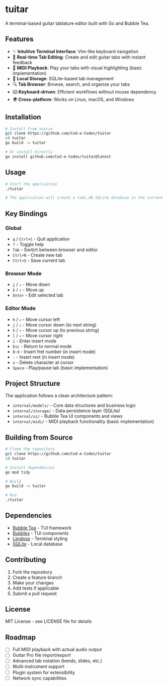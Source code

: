 # tuitar

A terminal-based guitar tablature editor built with Go and Bubble Tea.

## Features

- ✨ **Intuitive Terminal Interface**: Vim-like keyboard navigation
- 📝 **Real-time Tab Editing**: Create and edit guitar tabs with instant feedback
- 🎵 **MIDI Playback**: Play your tabs with visual highlighting (basic implementation)
- 💾 **Local Storage**: SQLite-based tab management
- 🔍 **Tab Browser**: Browse, search, and organize your tabs
- ⌨️  **Keyboard-driven**: Efficient workflows without mouse dependency
- 🌍 **Cross-platform**: Works on Linux, macOS, and Windows

## Installation

```bash
# Install from source
git clone https://github.com/Cod-e-Codes/tuitar
cd tuitar
go build -o tuitar
```
```bash
# Or install directly
go install github.com/Cod-e-Codes/tuitar@latest
```

## Usage

```bash
# Start the application
./tuitar

# The application will create a tabs.db SQLite database in the current directory
```

## Key Bindings

### Global
- `q` / `Ctrl+C` - Quit application
- `?` - Toggle help
- `Tab` - Switch between browser and editor
- `Ctrl+N` - Create new tab
- `Ctrl+S` - Save current tab

### Browser Mode
- `j` / `↓` - Move down
- `k` / `↑` - Move up
- `Enter` - Edit selected tab

### Editor Mode
- `h` / `←` - Move cursor left
- `j` / `↓` - Move cursor down (to next string)
- `k` / `↑` - Move cursor up (to previous string)
- `l` / `→` - Move cursor right
- `i` - Enter insert mode
- `Esc` - Return to normal mode
- `0-9` - Insert fret number (in insert mode)
- `-` - Insert rest (in insert mode)
- `x` - Delete character at cursor
- `Space` - Play/pause tab (basic implementation)

## Project Structure

The application follows a clean architecture pattern:

- `internal/models/` - Core data structures and business logic
- `internal/storage/` - Data persistence layer (SQLite)
- `internal/ui/` - Bubble Tea UI components and views  
- `internal/midi/` - MIDI playback functionality (basic implementation)

## Building from Source

```bash
# Clone the repository
git clone https://github.com/Cod-e-Codes/tuitar
cd tuitar
```

```bash
# Install dependencies
go mod tidy
```

```bash
# Build
go build -o tuitar
```

```bash
# Run
./tuitar
```

## Dependencies

- [Bubble Tea](https://github.com/charmbracelet/bubbletea) - TUI framework
- [Bubbles](https://github.com/charmbracelet/bubbles) - TUI components
- [Lipgloss](https://github.com/charmbracelet/lipgloss) - Terminal styling
- [SQLite](https://github.com/mattn/go-sqlite3) - Local database

## Contributing

1. Fork the repository
2. Create a feature branch
3. Make your changes
4. Add tests if applicable
5. Submit a pull request

## License

MIT License - see LICENSE file for details

## Roadmap

- [ ] Full MIDI playback with actual audio output
- [ ] Guitar Pro file import/export
- [ ] Advanced tab notation (bends, slides, etc.)
- [ ] Multi-instrument support
- [ ] Plugin system for extensibility
- [ ] Network sync capabilities
